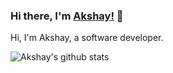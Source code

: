 ### Hi there, I'm [Akshay!](https://dev.to/akshaydk) 👋
Hi, I'm Akshay, a software developer.
<br />


![Akshay's github stats](https://github-readme-stats.vercel.app/api?username=akshaydk&count_private=true&show_icons=true&theme=radical&include_all_commits=true&hide=contribs)
